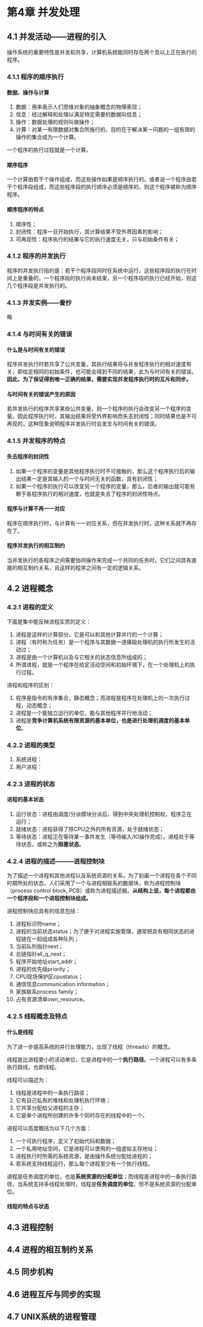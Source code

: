 # 第4章 并发处理

## 4.1 并发活动——进程的引入

操作系统的重要特性是并发和共享，计算机系统能同时存在两个及以上正在执行的程序。

### 4.1.1 程序的顺序执行

#### 数据、操作与计算

1. 数据：用来表示人们思维对象的抽象概念的物理表现；
2. 信息：经过解释和处理以满足特定需要的数据叫信息；
3. 操作：数据处理的规则叫做操作；
4. 计算：对某一有限数据对集合所施行的、目的在于解决某一问题的一组有限的操作的集合成为一个计算。

一个程序的执行过程就是一个计算。

#### 顺序程序

一个计算由若干个操作组成，而这些操作如果是顺序执行的。或者说一个程序由若干个程序段组成，而这些程序段的执行顺序必须是顺序的，则这个程序被称为顺序程序。

#### 顺序程序的特点

1. 顺序性；
2. 封闭性：程序一旦开始执行，其计算结果不受外界因素的影响；
3. 可再现性：程序执行的结果与它的执行速度无关，只与初始条件有关；

### 4.1.2 程序的并发执行

程序的并发执行指的是：若干个程序段同时在系统中运行，这些程序段的执行在时间上是重叠的，一个程序段的执行尚未结束，另一个程序段的执行已经开始，则这几个程序段是并发执行的。

### 4.1.3 并发实例——誊抄

略

### 4.1.4 与时间有关的错误

#### 什么是与时间有关的错误

程序并发执行时若共享了公共变量，其执行结果将与并发程序执行的相对速度有关，即给定相同的初始条件，也可能会得到不同的结果，此为与时间有关的错误。**因此，为了保证得到唯一正确的结果，需要实现并发程序执行时的互斥和同步。**

#### 与时间有关的错误产生的原因

若并发执行的程序共享某些公共变量，则一个程序的执行会改变另一个程序的变量。因此程序执行时，其输出结果将受外界影响而失去封闭性；同时结果也是不可再现的，这种现象说明程序并发执行时会发生与时间有关的错误。

### 4.1.5 并发程序的特点

#### 失去程序的封闭性

1. 如果一个程序的变量是其他程序执行时不可接触的，那么这个程序执行后的输出结果一定是其输入的一个与时间无关的函数，具有封闭性；
2. 如果一个程序的执行可以改变另一个程序的变量，那么，后者的输出就可能有赖于各程序执行的相对速度，也就是失去了程序的封闭性特点。

#### 程序与计算不再一一对应

程序在顺序执行时，与计算有一一对应关系，但在并发执行时，这种关系就不再存在了。

#### 程序并发执行的相互制约

当并发执行的各程序之间需要协同操作来完成一个共同的任务时，它们之间具有直接的相互制约关系，且这样的程序之间有一定的逻辑关系。

## 4.2 进程概念

### 4.2.1 进程的定义

下面是集中能反映进程实质的定义：

1. 进程是这样的计算部分，它是可以和其他计算并行的一个计算；
2. 进程（有时称为任务）是一个程序与其数据一道痛殴处理机的执行所发生的活动过；
3. 进程是由一个计算机以及与它相关的状态信息所组成的；
4. 所谓进程，就是一个程序在给定活动空间和初始环境下，在一个处理机上的执行过程。

进程和程序的区别：

1. 程序是指令的有序集合，静态概念；而进程是程序在处理机上的一次执行过程，动态概念；
2. 进程是一个能独立运行的单位，能与其他程序并行地活动；
3. 进程是**竞争计算机系统有限资源的基本单位，也是进行处理机调度的基本单位**。

### 4.2.2 进程的类型

1. 系统进程：
2. 用户进程：

### 4.2.3 进程的状态

#### 进程的基本状态

1. 运行状态：进程由调度/分派模块分派后，得到中央处理机控制权，程序正在运行；
2. 就绪状态：进程获得了除CPU之外的所有资源，处于就绪状态；
3. 等待状态：进程正在等待某一事件发生（等待输入/IO操作完成），进程处于等待状态，或称之为**阻塞状态**。

### 4.2.4 进程的描述———进程控制块

为了描述一个进程和其他进程以及系统资源的关系，为了刻画一个进程在各个不同时期所处的状态，人们采用了一个与进程相联系的数据块，称为进程控制块（process control block, PCB）或称为进程描述器。**从结构上说，每个进程都由一个程序段和一个进程控制块组成。**

进程控制快应具有的信息包括：

1. 进程标识符name；
2. 进程的当前状态status；为了便于对进程实施管理，通常把具有相同状态的进程链在一起组成各种队列；
3. 当前队列指针next；
4. 总链指针all_q_next；
5. 程序开始地址start_addr；
6. 进程的优先级priority；
7. CPU现场保护区cpustatus；
8. 通信信息communication information；
9. 家族联系process family；
10. 占有资源清单own_resource。

### 4.2.5 线程概念及特点

#### 什么是线程

为了进一步提高系统的并行处理能力，出现了线程（threads）的概念。

线程是比进程更小的活动单位，它是进程中的一个**执行路径**。一个进程可以有多条执行路线，也即线程。

线程可以描述为：

1. 线程是进程中的一条执行路径；
2. 它有自己私有的堆栈和处理机执行环境；
3. 它共享分配给父进程的主存；
4. 它是单个进程所创建的许多个同时存在的线程中的一个。

进程可以高度概括为以下几个方面：

1. 一个可执行程序，定义了初始代码和数据；
2. 一个私用地址空间，它是进程可以使用的一组虚拟主存地址；
3. 进程执行时所需的系统资源，是由操作系统分配给进程的；
4. 若系统支持线程运行，那么每个进程至少有一个执行线程。

进程是任务调度的单位，也是**系统资源的分配单位**；而线程是进程中的一条执行路径，当系统支持多线程处理时，线程是**任务调度的单位**，但不是系统资源的分配单位。

#### 线程的特点与状态

## 4.3 进程控制
## 4.4 进程的相互制约关系
## 4.5 同步机构
## 4.6 进程互斥与同步的实现
## 4.7 UNIX系统的进程管理
